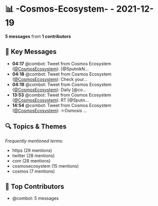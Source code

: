 # 📊 -Cosmos-Ecosystem- - 2021-12-19
**5 messages** from **1 contributors**

## 💬 Key Messages
- **04:17** @combot: Tweet from Cosmos Ecosystem ([@CosmosEcosystem](https://twitter.com/CosmosEcosystem)):
[@SputnikN...
- **04:18** @combot: Tweet from Cosmos Ecosystem ([@CosmosEcosystem](https://twitter.com/CosmosEcosystem)):
Check your...
- **04:19** @combot: Tweet from Cosmos Ecosystem ([@CosmosEcosystem](https://twitter.com/CosmosEcosystem)):
Daily [@co...
- **13:53** @combot: Tweet from Cosmos Ecosystem ([@CosmosEcosystem](https://twitter.com/CosmosEcosystem)):
RT [@Sputn...
- **14:54** @combot: Tweet from Cosmos Ecosystem ([@CosmosEcosystem](https://twitter.com/CosmosEcosystem)):
⚛️Osmosis ...

## 🔍 Topics & Themes
*Frequently mentioned terms:*
- https (29 mentions)
- twitter (28 mentions)
- com (28 mentions)
- cosmosecosystem (15 mentions)
- cosmos (7 mentions)

## 👥 Top Contributors
- @combot: 5 messages